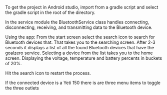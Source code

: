 To get the project in Android studio, import from a gradle script and select the gradle script in the root of the directory.

In the service module the BluetoothService class handles connecting, disconnecting, receiving, and transmitting data to the Bluetooth device. 

Using the app:
From the start screen select the search icon to search for Bluetooth devices that.
That takes you to the searching screen. After 2-3 seconds it displays a list of all the found Bluetooth devices that have the goalzero service.
Selecting a device from the list takes you to the home screen.
Displaying the voltage, temperature and battery percents in buckets of 20%.

Hit the search icon to restart the process.

If the connected device is a Yeti 150 there is are three menu items to toggle the three outlets
